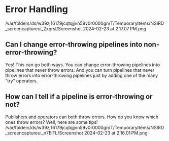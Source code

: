 #  Error Handling


/var/folders/ds/w39zj16179jcqtqjjvn59v0r0000gn/T/TemporaryItems/NSIRD_screencaptureui_2xprsl/Screenshot 2024-02-23 at 2.17.07 PM.png

## Can I change error-throwing pipelines into non-error-throwing?
Yes! This can go both ways. You can change error-throwing pipelines into pipelines that never throw errors. And you can turn pipelines that never throw
errors into error-throwing pipelines just by adding one of the many “try” operators.

## How can I tell if a pipeline is error-throwing or not?
Publishers and operators can both throw errors. How do you know which ones throw errors? Well, here are some tips!
/var/folders/ds/w39zj16179jcqtqjjvn59v0r0000gn/T/TemporaryItems/NSIRD_screencaptureui_n7ElFL/Screenshot 2024-02-23 at 2.16.01 PM.png
